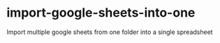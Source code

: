 # import-google-sheets-into-one
Import multiple google sheets from one folder into a single spreadsheet
